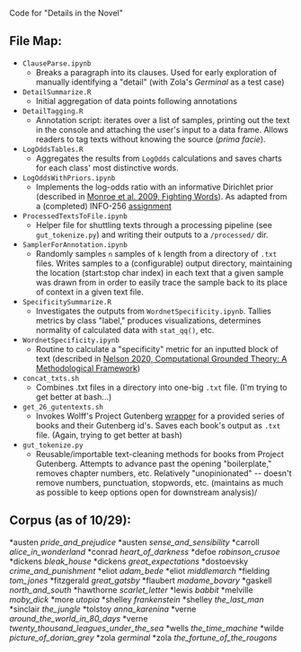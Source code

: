 Code for "Details in the Novel"

## File Map:

* `ClauseParse.ipynb`
  * Breaks a paragraph into its clauses. Used for early exploration of manually identifying a "detail" (with Zola's *Germinal* as a test case)
* `DetailSummarize.R`
  * Initial aggregation of data points following annotations
* `DetailTagging.R`
  * Annotation script: iterates over a list of samples, printing out the text in the console and attaching the user's input to a data frame. Allows readers to tag texts without knowing the source (*prima facie*).
* `LogOddsTables.R`
  * Aggregates the results from `LogOdds` calculations and saves charts for each class' most distinctive words.
* `LogOddsWithPriors.ipynb`
  * Implements the log-odds ratio with an informative Dirichlet prior (described in [Monroe et al. 2009, Fighting Words](http://languagelog.ldc.upenn.edu/myl/Monroe.pdf)). As adapted from a (completed) INFO-256 [assignment](https://github.com/dbamman/anlp21/blob/main/2.compare/Log-odds%20ratio%20with%20priors_TODO.ipynb)
* `ProcessedTextsToFile.ipynb`
  * Helper file for shuttling texts through a processing pipeline (see `gut_tokenize.py`) and writing their outputs to a `/processed/` dir.
* `SamplerForAnnotation.ipynb`
  * Randomly samples `n` samples of `k` length from a directory of `.txt` files. Writes samples to a (configurable) output directory, maintaining the location (start:stop char index) in each text that a given sample was drawn from in order to easily trace the sample back to its place of context in a given text file.
* `SpecificitySummarize.R`
  * Investigates the outputs from `WordnetSpecificity.ipynb`. Tallies metrics by class "label," produces visualizations, determines normality of calculated data with `stat_qq()`, etc.
* `WordnetSpecificity.ipynb`
  * Routine to calculate a "specificity" metric for an inputted block of text (described in [Nelson 2020, Computational
Grounded Theory: A Methodological Framework](https://journals.sagepub.com/doi/pdf/10.1177/0049124117729703))
* `concat_txts.sh`
  * Combines .txt files in a directory into one-big `.txt` file. (I'm trying to get better at bash...)
* `get_26_gutentexts.sh`
  * Invokes Wolff's Project Gutenberg [wrapper](https://github.com/c-w/gutenberg) for a provided series of books and their Gutenberg id's. Saves each book's output as `.txt` file. (Again, trying to get better at bash)
* `gut_tokenize.py`
  * Reusable/importable text-cleaning methods for books from Project Gutenberg. Attempts to advance past the opening "boilerplate," removes chapter numbers, etc. Relatively "unopinionated" -- doesn't remove numbers, punctuation, stopwords, etc. (maintains as much as possible to keep options open for downstream analysis)/

## Corpus (as of 10/29):

*austen *pride_and_prejudice*
*austen *sense_and_sensibility*
*carroll *alice_in_wonderland*
*conrad *heart_of_darkness*
*defoe *robinson_crusoe*
*dickens *bleak_house*
*dickens *great_expectations*
*dostoevsky *crime_and_punishment*
*eliot *adam_bede*
*eliot *middlemarch*
*fielding *tom_jones*
*fitzgerald *great_gatsby*
*flaubert *madame_bovary*
*gaskell *north_and_south*
*hawthorne *scarlet_letter*
*lewis *babbit*
*melville *moby_dick*
*more *utopia*
*shelley *frankenstein*
*shelley *the_last_man*
*sinclair *the_jungle*
*tolstoy *anna_karenina*
*verne *around_the_world_in_80_days*
*verne *twenty_thousand_leagues_under_the_sea*
*wells *the_time_machine*
*wilde *picture_of_dorian_grey*
*zola *germinal*
*zola *the_fortune_of_the_rougons*